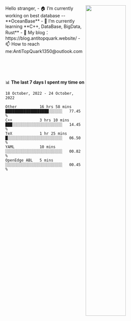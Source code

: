 
<img align="right" width="50%" src="https://github-readme-stats.vercel.app/api?username=AntiTopQuark&show_icons=true&count_private=true&hide=prs&theme=default_repocard">
Hello stranger, 
- 🏠 I’m currently working on best database -- **OceanBase**
- 🌱 I’m currently learning **C++, DataBase, BigData, Rust**
- 🔭 My blog： https://blog.antitopquark.website/ 
- 📫 How to reach me:AntiTopQuark1350@outlook.com


<br><br>
<br>


📊 **The last 7 days I spent my time on** 

<!--START_SECTION:waka-->
```text
18 October, 2022 - 24 October, 2022

Other          16 hrs 58 mins  ███████████████████░░░░░░   77.45 % 
C++            3 hrs 10 mins   ███░░░░░░░░░░░░░░░░░░░░░░   14.45 % 
TeX            1 hr 25 mins    █░░░░░░░░░░░░░░░░░░░░░░░░   06.50 % 
YAML           10 mins         ░░░░░░░░░░░░░░░░░░░░░░░░░   00.82 % 
OpenEdge ABL   5 mins          ░░░░░░░░░░░░░░░░░░░░░░░░░   00.45 %
```
<!--END_SECTION:waka-->


